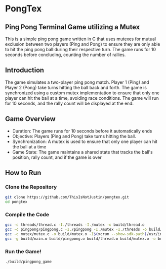 # PongTex

## Ping Pong Terminal Game utilizing a Mutex
This is a simple ping pong game written in C that uses mutexes for mutual exclusion between two players (Ping and Pong) to ensure they are only able to hit the ping pong ball during their respective turn. The game runs for 10 seconds before concluding, counting the number of rallies.

## Introduction

The game simulates a two-player ping pong match. Player 1 (Ping) and Player 2 (Pong) take turns hitting the ball back and forth. The game is synchronized using a custom mutex implementation to ensure that only one player can hit the ball at a time, avoiding race conditions. The game will run for 10 seconds, and the rally count will be displayed at the end.

## Game Overview
- Duration: The game runs for 10 seconds before it automatically ends
- Objective: Players (Ping and Pong) take turns hitting the ball.
- Synchronization: A mutex is used to ensure that only one player can hit the ball at a time
- Game State: The game maintains a shared state that tracks the ball's position, rally count, and if the game is over

## How to Run
### Clone the Repository
```bash
git clone https://github.com/ThisIsNotJustin/pongtex.git
cd pongtex
```

### Compile the Code
```bash
gcc -c threads/thread.c -I./threads -I./mutex -o build/thread.o
gcc -c pingpong/pingpong.c -I./pingpong -I./mutex -I./threads -o build/pingpong.o
gcc -c mutex/mutex.c -o build/mutex.o -I$(xcrun --show-sdk-path)/usr/include  
gcc -g build/main.o build/pingpong.o build/thread.o build/mutex.o -o build/pingpong_game -lpthread
```

### Run the Game!
```bash
./build/pingpong_game
```